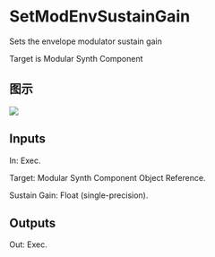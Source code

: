 # SetModEnvSustainGain

Sets the envelope modulator sustain gain

Target is Modular Synth Component

## 图示

![]($-20221218-21080803.png)

## Inputs

In: Exec.

Target: Modular Synth Component Object Reference.

Sustain Gain: Float (single-precision).  

## Outputs

Out: Exec.

